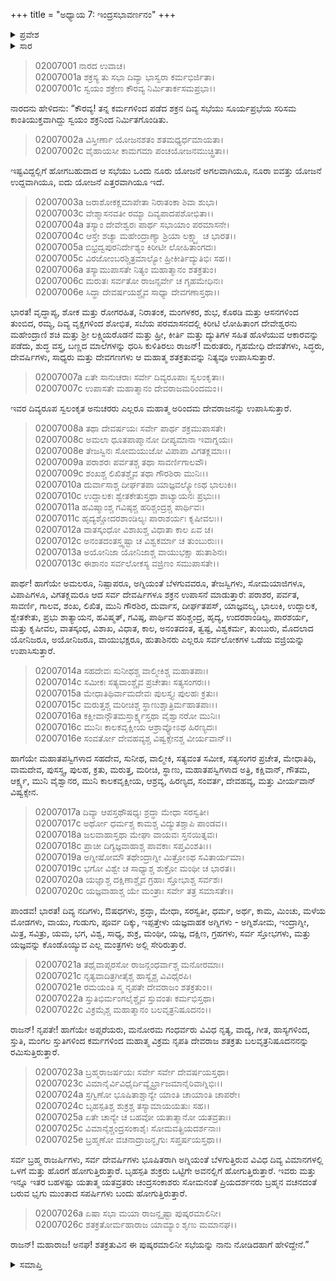 +++
title = "ಅಧ್ಯಾಯ 7: ಇಂದ್ರಸಭಾವರ್ಣನಂ"
+++

<details><summary>ಪ್ರವೇಶ</summary>


।।   ಓಂ ಓಂ ನಮೋ ನಾರಾಯಣಾಯ।।   ಶ್ರೀ ವೇದವ್ಯಾಸಾಯ ನಮಃ ।।

ಶ್ರೀ ಕೃಷ್ಣದ್ವೈಪಾಯನ ವೇದವ್ಯಾಸ ವಿರಚಿತ  

**ಶ್ರೀ ಮಹಾಭಾರತ**

**ಸಭಾ ಪರ್ವ**

**ಸಭಾ ಪರ್ವ**

**ಅಧ್ಯಾಯ 7**

</details>


<details><summary>ಸಾರ</summary>

ಇಂದ್ರಸಭೆಯ ವರ್ಣನೆ (1-26).

</details>


> 02007001 ನಾರದ ಉವಾಚ।  
02007001a ಶಕ್ರಸ್ಯ ತು ಸಭಾ ದಿವ್ಯಾ ಭಾಸ್ವರಾ ಕರ್ಮಭಿರ್ಜಿತಾ।  
02007001c ಸ್ವಯಂ ಶಕ್ರೇಣ ಕೌರವ್ಯ ನಿರ್ಮಿತಾರ್ಕಸಮಪ್ರಭಾ।।

ನಾರದನು ಹೇಳಿದನು: “ಕೌರವ್ಯ! ತನ್ನ ಕರ್ಮಗಳಿಂದ ಪಡೆದ ಶಕ್ರನ ದಿವ್ಯ ಸಭೆಯು ಸೂರ್ಯಪ್ರಭೆಯ ಸರಿಸಮ ಕಾಂತಿಯುಕ್ತವಾಗಿದ್ದು ಸ್ವಯಂ ಶಕ್ರನಿಂದ ನಿರ್ಮಿತಗೊಂಡಿತು.

> 02007002a ವಿಸ್ತೀರ್ಣಾ ಯೋಜನಶತಂ ಶತಮಧ್ಯರ್ಧಮಾಯತಾ।   
02007002c ವೈಹಾಯಸೀ ಕಾಮಗಮಾ ಪಂಚಯೋಜನಮುಚ್ಛ್ರಿತಾ।।

ಇಷ್ಟವಿದ್ದಲ್ಲಿಗೆ ಹೋಗಬಹುದಾದ ಆ ಸಭೆಯು ಒಂದು ನೂರು ಯೋಜನೆ ಅಗಲವಾಗಿಯೂ, ನೂರಾ ಐವತ್ತು ಯೋಜನೆ ಉದ್ದವಾಗಿಯೂ, ಐದು ಯೋಜನೆ ಎತ್ತರವಾಗಿಯೂ ಇದೆ.

> 02007003a ಜರಾಶೋಕಕ್ಲಮಾಪೇತಾ ನಿರಾತಂಕಾ ಶಿವಾ ಶುಭಾ।  
02007003c ವೇಶ್ಮಾಸನವತೀ ರಮ್ಯಾ ದಿವ್ಯಪಾದಪಶೋಭಿತಾ।।  
02007004a ತಸ್ಯಾಂ ದೇವೇಶ್ವರಃ ಪಾರ್ಥ ಸಭಾಯಾಂ ಪರಮಾಸನೇ।  
02007004c ಆಸ್ತೇ ಶಚ್ಯಾ ಮಹೇಂದ್ರಾಣ್ಯಾ ಶ್ರಿಯಾ ಲಕ್ಷ್ಮ್ಯಾ ಚ ಭಾರತ।।  
02007005a ಬಿಭ್ರದ್ವಪುರನಿರ್ದೇಶ್ಯಂ ಕಿರೀಟೀ ಲೋಹಿತಾಂಗದಃ।  
02007005c ವಿರಜೋಂಬರಶ್ಚಿತ್ರಮಾಲ್ಯೋ ಹ್ರೀಕೀರ್ತಿದ್ಯುತಿಭಿಃ ಸಹ।।  
02007006a ತಸ್ಯಾಮುಪಾಸತೇ ನಿತ್ಯಂ ಮಹಾತ್ಮಾನಂ ಶತಕ್ರತುಂ।  
02007006c ಮರುತಃ ಸರ್ವತೋ ರಾಜನ್ಸರ್ವೇ ಚ ಗೃಹಮೇಧಿನಃ।  
02007006e ಸಿದ್ಧಾ ದೇವರ್ಷಯಶ್ಚೈವ ಸಾಧ್ಯಾ ದೇವಗಣಾಸ್ತಥಾ।।

ಭಾರತ! ವೃದ್ಧಾಪ್ಯ, ಶೋಕ ಮತ್ತು ರೋಗರಹಿತ, ನಿರಾತಂಕ, ಮಂಗಳಕರ, ಶುಭ, ಕೊಠಡಿ ಮತ್ತು ಆಸನಗಳಿಂದ ತುಂಬಿದ, ರಮ್ಯ, ದಿವ್ಯ ವೃಕ್ಷಗಳಿಂದ ಶೋಭಿತ, ಸಬೆಯ ಪರಮಾಸನದಲ್ಲಿ ಕಿರೀಟಿ ಲೋಹಿತಾಂಗ ದೇವೇಶ್ವರನು ಮಹೇಂದ್ರಾಣಿ ಶಚಿ ಮತ್ತು ಶ್ರೀ ಲಕ್ಷ್ಮಿಯರೊಡನೆ ಮತ್ತು ಹ್ರೀ, ಕೀರ್ತಿ ಮತ್ತು ದ್ಯುತಿಗಳ ಸಹಿತ ಹೊಳೆಯುವ ಆಕಾರವನ್ನು ಪಡೆದು, ಶುದ್ಧ ವಸ್ತ್ರ, ಬಣ್ಣದ ಮಾಲೆಗಳನ್ನು ಧರಿಸಿ ಕುಳಿತಿರಲು ರಾಜನ್! ಮರುತರು, ಗೃಹಮೇಧಿ ದೇವತೆಗಳು, ಸಿದ್ಧರು, ದೇವರ್ಷಿಗಳು, ಸಾಧ್ಯರು ಮತ್ತು ದೇವಗಣಗಳು ಆ ಮಹಾತ್ಮ ಶತಕ್ರತುವನ್ನು ನಿತ್ಯವೂ ಉಪಾಸಿಸುತ್ತಾರೆ.

> 02007007a ಏತೇ ಸಾನುಚರಾಃ ಸರ್ವೇ ದಿವ್ಯರೂಪಾಃ ಸ್ವಲಂಕೃತಾಃ।  
02007007c ಉಪಾಸತೇ ಮಹಾತ್ಮಾನಂ ದೇವರಾಜಮರಿಂದಮಂ।।

ಇವರ ದಿವ್ಯರೂಪ ಸ್ವಲಂಕೃತ ಅನುಚರರು ಎಲ್ಲರೂ ಮಹಾತ್ಮ ಅರಿಂದಮ ದೇವರಾಜನನ್ನು ಉಪಾಸಿಸುತ್ತಾರೆ.

> 02007008a ತಥಾ ದೇವರ್ಷಯಃ ಸರ್ವೇ ಪಾರ್ಥ ಶಕ್ರಮುಪಾಸತೇ।  
02007008c ಅಮಲಾ ಧೂತಪಾಪ್ಮಾನೋ ದೀಪ್ಯಮಾನಾ ಇವಾಗ್ನಯಃ।  
02007008e ತೇಜಸ್ವಿನಃ ಸೋಮಯುಜೋ ವಿಪಾಪಾ ವಿಗತಕ್ಲಮಾಃ।।  
02007009a ಪರಾಶರಃ ಪರ್ವತಶ್ಚ ತಥಾ ಸಾವರ್ಣಿಗಾಲವೌ।  
02007009c ಶಂಖಶ್ಚ ಲಿಖಿತಶ್ಚೈವ ತಥಾ ಗೌರಶಿರಾ ಮುನಿಃ।।  
02007010a ದುರ್ವಾಸಾಶ್ಚ ದೀರ್ಘತಪಾ ಯಾಜ್ಞವಲ್ಕ್ಯೋಽಥ ಭಾಲುಕಿಃ।  
02007010c ಉದ್ದಾಲಕಃ ಶ್ವೇತಕೇತುಸ್ತಥಾ ಶಾಟ್ಯಾಯನಃ ಪ್ರಭುಃ।।  
02007011a ಹವಿಷ್ಮಾಂಶ್ಚ ಗವಿಷ್ಠಶ್ಚ ಹರಿಶ್ಚಂದ್ರಶ್ಚ ಪಾರ್ಥಿವಃ।  
02007011c ಹೃದ್ಯಶ್ಚೋದರಶಾಂಡಿಲ್ಯಃ ಪಾರಾಶರ್ಯಃ ಕೃಷೀವಲಃ।।  
02007012a ವಾತಸ್ಕಂಧೋ ವಿಶಾಖಶ್ಚ ವಿಧಾತಾ ಕಾಲ ಏವ ಚ।  
02007012c ಅನಂತದಂತಸ್ತ್ವಷ್ಟಾ ಚ ವಿಶ್ವಕರ್ಮಾ ಚ ತುಂಬುರುಃ।।   
02007013a ಅಯೋನಿಜಾ ಯೋನಿಜಾಶ್ಚ ವಾಯುಭಕ್ಷಾ ಹುತಾಶಿನಃ।  
02007013c ಈಶಾನಂ ಸರ್ವಲೋಕಸ್ಯ ವಜ್ರಿಣಂ ಸಮುಪಾಸತೇ।।

ಪಾರ್ಥ! ಹಾಗೆಯೇ ಅಮಲರೂ, ನಿಷ್ಪಾಪರೂ, ಅಗ್ನಿಯಂತೆ ಬೆಳಗುವವರೂ, ತೇಜಸ್ವಿಗಳು, ಸೋಮಯಾಜಿಗಳೂ, ವಿಪಾಪಿಗಳೂ, ವಿಗತಕ್ಲಮರೂ ಆದ ಸರ್ವ ದೇವರ್ಷಿಗಳೂ ಶಕ್ರನ ಉಪಾಸನೆ ಮಾಡುತ್ತಾರೆ: ಪರಾಶರ, ಪರ್ವತ, ಸಾವರ್ಣಿ, ಗಾಲವ, ಶಂಖ, ಲಿಖಿತ, ಮುನಿ ಗೌರಶಿರ, ದುರ್ವಾಸ, ದೀರ್ಘತಪಸ್, ಯಾಜ್ಞವಲ್ಕ್ಯ, ಭಾಲುಕಿ, ಉದ್ದಾಲಕ, ಶ್ವೇತಕೇತು, ಪ್ರಭು ಶಾತ್ಯಾಯನ, ಹವಿಷ್ಮತ್, ಗವಿಷ್ಠ, ಪಾರ್ಥಿವ ಹರಿಶ್ಚಂದ್ರ, ಹೃದ್ಯ, ಉದರಶಾಂಡಿಲ್ಯ, ಪಾರಶರ್ಯ, ಮತ್ತು ಕೃಷೀವಲ, ವಾತಸ್ಕಂಧ, ವಿಶಾಖ, ವಿಧಾತ, ಕಾಲ, ಅನಂತದಂತ, ತ್ವಷ್ಟ, ವಿಶ್ವಕರ್ಮ, ತುಂಬುರು, ಮೊದಲಾದ ಯೋನಿಜರೂ, ಅಯೋನಿಜರೂ, ವಾಯುಭಕ್ಷರೂ, ಹುತಾಶಿನರು ಎಲ್ಲರೂ ಸರ್ವಲೋಕಗಳ ಒಡೆಯ ವಜ್ರಿಯನ್ನು ಉಪಾಸಿಸುತ್ತಾರೆ.

> 02007014a ಸಹದೇವಃ ಸುನೀಥಶ್ಚ ವಾಲ್ಮೀಕಿಶ್ಚ ಮಹಾತಪಾಃ।  
02007014c ಸಮೀಕಃ ಸತ್ಯವಾಂಶ್ಚೈವ ಪ್ರಚೇತಾಃ ಸತ್ಯಸಂಗರಃ।।  
02007015a ಮೇಧಾತಿಥಿರ್ವಾಮದೇವಃ ಪುಲಸ್ತ್ಯಃ ಪುಲಹಃ ಕ್ರತುಃ।  
02007015c ಮರುತ್ತಶ್ಚ ಮರೀಚಿಶ್ಚ ಸ್ಥಾಣುಶ್ಚಾತ್ರಿರ್ಮಹಾತಪಾಃ।।   
02007016a ಕಕ್ಷೀವಾನ್ಗೌತಮಸ್ತಾರ್ಕ್ಷ್ಯಸ್ತಥಾ ವೈಶ್ವಾನರೋ ಮುನಿಃ।  
02007016c ಮುನಿಃ ಕಾಲಕವೃಕ್ಷೀಯ ಆಶ್ರಾವ್ಯೋಽಥ ಹಿರಣ್ಯದಃ।  
02007016e ಸಂವರ್ತೋ ದೇವಹವ್ಯಶ್ಚ ವಿಷ್ವಕ್ಸೇನಶ್ಚ ವೀರ್ಯವಾನ್।।

ಹಾಗೆಯೇ ಮಹಾತಪಸ್ವಿಗಳಾದ ಸಹದೇವ, ಸುನೀಥ, ವಾಲ್ಮೀಕಿ, ಸತ್ಯವಂತ ಸಮೀಕ, ಸತ್ಯಸಂಗರ ಪ್ರಚೇತ, ಮೇಧಾತಿಥಿ, ವಾಮದೇವ, ಪುಸಸ್ತ್ಯ, ಪುಲಹ, ಕ್ರತು, ಮರುತ್ತ, ಮರೀಚಿ, ಸ್ಥಾಣು, ಮಹಾತಪಸ್ವಿಗಳಾದ ಅತ್ರಿ, ಕಕ್ಷಿವಾನ್, ಗೌತಮ, ಆರ್ಕ್ಷ್ಯ, ಮುನಿ ವೈಶ್ವಾನರ, ಮುನಿ ಕಾಲಕವೃಕ್ಷೀಯ, ಆಶ್ರವ್ಯ, ಹಿರಣ್ಯದ, ಸಂವರ್ತ, ದೇವಹವ್ಯ, ಮತ್ತು ವೀರ್ಯವಾನ್ ವಿಷ್ವಕ್ಸೇನ.

> 02007017a ದಿವ್ಯಾ ಆಪಸ್ತಥೌಷಧ್ಯಃ ಶ್ರದ್ಧಾ ಮೇಧಾ ಸರಸ್ವತೀ।  
02007017c ಅರ್ಥೋ ಧರ್ಮಶ್ಚ ಕಾಮಶ್ಚ ವಿದ್ಯುತಶ್ಚಾಪಿ ಪಾಂಡವ।।  
02007018a ಜಲವಾಹಾಸ್ತಥಾ ಮೇಘಾ ವಾಯವಃ ಸ್ತನಯಿತ್ನವಃ।   
02007018c ಪ್ರಾಚೀ ದಿಗ್ಯಜ್ಞವಾಹಾಶ್ಚ ಪಾವಕಾಃ ಸಪ್ತವಿಂಶತಿಃ।।  
02007019a ಅಗ್ನೀಷೋಮೌ ತಥೇಂದ್ರಾಗ್ನೀ ಮಿತ್ರೋಽಥ ಸವಿತಾರ್ಯಮಾ।  
02007019c ಭಗೋ ವಿಶ್ವೇ ಚ ಸಾಧ್ಯಾಶ್ಚ ಶುಕ್ರೋ ಮಂಥೀ ಚ ಭಾರತ।।  
02007020a ಯಜ್ಞಾಶ್ಚ ದಕ್ಷಿಣಾಶ್ಚೈವ ಗ್ರಹಾಃ ಸ್ತೋಭಾಶ್ಚ ಸರ್ವಶಃ।  
02007020c ಯಜ್ಞವಾಹಾಶ್ಚ ಯೇ ಮಂತ್ರಾಃ ಸರ್ವೇ ತತ್ರ ಸಮಾಸತೇ।।

ಪಾಂಡವ! ಭಾರತ! ದಿವ್ಯ ನದಿಗಳು, ಔಷಧಗಳು, ಶ್ರದ್ಧಾ, ಮೇಧಾ, ಸರಸ್ವತೀ, ಧರ್ಮ, ಅರ್ಥ, ಕಾಮ, ಮಿಂಚು, ಮಳೆಯ ಮೋಡಗಳು, ವಾಯು, ಗುಡುಗು, ಪೂರ್ವ ದಿಕ್ಕು, ಇಪ್ಪತ್ತೇಳು ಯಜ್ಞವಾಹಕ ಅಗ್ನಿಗಳು - ಅಗ್ನಿಶೋಮ, ಇಂದ್ರಾಗ್ನೀ, ಮಿತ್ರ, ಸವಿತ್ರು, ಯಮ, ಭಗ, ವಿಶ್ವ, ಸಾಧ್ಯ, ಶುಕ್ರ, ಮಂಥೀ, ಯಜ್ಞ, ದಕ್ಷಿಣ, ಗ್ರಹಗಳು, ಸರ್ವ ಸ್ತೋಭಗಳು, ಮತ್ತು ಯಜ್ಞವನ್ನು ಕೊಂಡೊಯ್ಯುವ ಎಲ್ಲ ಮಂತ್ರಗಳು ಅಲ್ಲಿ ಸೇರಿರುತ್ತಾರೆ.

> 02007021a ತಥೈವಾಪ್ಸರಸೋ ರಾಜನ್ಗಂಧರ್ವಾಶ್ಚ ಮನೋರಮಾಃ।  
02007021c ನೃತ್ಯವಾದಿತ್ರಗೀತೈಶ್ಚ ಹಾಸ್ಯೈಶ್ಚ ವಿವಿಧೈರಪಿ।  
02007021e ರಮಯಂತಿ ಸ್ಮ ನೃಪತೇ ದೇವರಾಜಂ ಶತಕ್ರತುಂ।।  
02007022a ಸ್ತುತಿಭಿರ್ಮಂಗಲೈಶ್ಚೈವ ಸ್ತುವಂತಃ ಕರ್ಮಭಿಸ್ತಥಾ।  
02007022c ವಿಕ್ರಮೈಶ್ಚ ಮಹಾತ್ಮಾನಂ ಬಲವೃತ್ರನಿಷೂದನಂ।।

ರಾಜನ್! ನೃಪತೇ! ಹಾಗೆಯೇ ಅಪ್ಸರೆಯರು, ಮನೋರಮ ಗಂಧರ್ವರು ವಿವಿಧ ನೃತ್ಯ, ವಾದ್ಯ, ಗೀತ, ಹಾಸ್ಯಗಳಿಂದ, ಸ್ತುತಿ, ಮಂಗಲ ಸ್ತುತಿಗಳಿಂದ ಕರ್ಮಗಳಿಂದ ಮಹಾತ್ಮ ವಿಕ್ರಮ ನೃಪತಿ ದೇವರಾಜ ಶತಕ್ರತು ಬಲವೃತ್ರನಿಷೂದನನನ್ನು ರಮಿಸುತ್ತಿರುತ್ತಾರೆ.

> 02007023a ಬ್ರಹ್ಮರಾಜರ್ಷಯಃ ಸರ್ವೇ ಸರ್ವೇ ದೇವರ್ಷಯಸ್ತಥಾ।  
02007023c ವಿಮಾನೈರ್ವಿವಿಧೈರ್ದಿವ್ಯೈರ್ಭ್ರಾಜಮಾನೈರಿವಾಗ್ನಿಭಿಃ।।   
02007024a ಸ್ರಗ್ವಿಣೋ ಭೂಷಿತಾಶ್ಚಾನ್ಯೇ ಯಾಂತಿ ಚಾಯಾಂತಿ ಚಾಪರೇ।  
02007024c ಬೃಹಸ್ಪತಿಶ್ಚ ಶುಕ್ರಶ್ಚ ತಸ್ಯಾಮಾಯಯತುಃ ಸಹ।।  
02007025a ಏತೇ ಚಾನ್ಯೇ ಚ ಬಹವೋ ಯತಾತ್ಮಾನೋ ಯತವ್ರತಾಃ।  
02007025c ವಿಮಾನೈಶ್ಚಂದ್ರಸಂಕಾಶೈಃ ಸೋಮವತ್ಪ್ರಿಯದರ್ಶನಾಃ।  
02007025e ಬ್ರಹ್ಮಣೋ ವಚನಾದ್ರಾಜನ್ಭೃಗುಃ ಸಪ್ತರ್ಷಯಸ್ತಥಾ।।

ಸರ್ವ ಬ್ರಹ್ಮ ರಾಜರ್ಷಿಗಳು, ಸರ್ವ ದೇವರ್ಷಿಗಳು ಭೂಷಿತರಾಗಿ ಅಗ್ನಿಯಂತೆ ಬೆಳಗುತ್ತಿರುವ ವಿವಿಧ ದಿವ್ಯ ವಿಮಾನಗಳಲ್ಲಿ ಒಳಗೆ ಮತ್ತು ಹೊರಗೆ ಹೋಗುತ್ತಿರುತ್ತಾರೆ. ಬೃಹಸ್ಪತಿ ಶುಕ್ರರು ಒಟ್ಟಿಗೇ ಅವನಲ್ಲಿಗೆ ಹೋಗುತ್ತಿರುತ್ತಾರೆ. ಇವರು ಮತ್ತು ಇನ್ನೂ ಇತರ ಬಹಳಷ್ಟು ಯತಾತ್ಮ ಯತವ್ರತರು ಚಂದ್ರಸಂಕಾಶರು ಸೋಮನಂತೆ ಪ್ರಿಯದರ್ಶನರು ಬ್ರಹ್ಮನ ವಚನದಂತೆ ಬರುವ ಭೃಗು ಮುಂತಾದ ಸಪರ್ಷಿಗಳು ಬಂದು ಹೋಗುತ್ತಿರುತ್ತಾರೆ.

> 02007026a ಏಷಾ ಸಭಾ ಮಯಾ ರಾಜನ್ದೃಷ್ಟಾ ಪುಷ್ಕರಮಾಲಿನೀ।  
02007026c ಶತಕ್ರತೋರ್ಮಹಾರಾಜ ಯಾಮ್ಯಾಂ ಶೃಣು ಮಮಾನಘ।।

ರಾಜನ್! ಮಹಾರಾಜ! ಅನಘ! ಶತಕ್ರತುವಿನ ಈ ಪುಷ್ಕರಮಾಲಿನೀ ಸಭೆಯನ್ನು ನಾನು ನೋಡಿದಹಾಗೆ ಹೇಳಿದ್ದೇನೆ.”

<details><summary>ಸಮಾಪ್ತಿ</summary>

ಇತಿ ಶ್ರೀ ಮಹಾಭಾರತೇ ಸಭಾಪರ್ವಣಿ ಸಭಾಪರ್ವಣಿ ಇಂದ್ರಸಭಾವರ್ಣನಂ ನಾಮ ಸಪ್ತಮೋಽಧ್ಯಾಯಃ।।  
ಇದು ಶ್ರೀಮಹಾಭಾರತದಲ್ಲಿ ಸಭಾಪರ್ವದಲ್ಲಿ ಸಭಾ ಪರ್ವದಲ್ಲಿ ಇಂದ್ರಸಭಾವರ್ಣನೆ ಎನ್ನುವ ಏಳನೆಯ ಅಧ್ಯಾಯವು.




</details>

